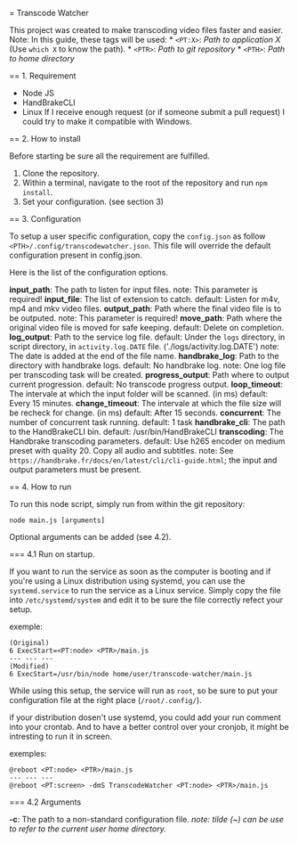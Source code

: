 = Transcode Watcher

This project was created to make transcoding video files faster and easier.
Note:
	In this guide, these tags will be used:
		* `<PT:X>`: *Path to application X* (Use `which X` to know the path).
		* `<PTR>`: *Path to git repository*
		* `<PTH>`: *Path to home directory*

== 1. Requirement

* Node JS
* HandBrakeCLI
* Linux
	If I receive enough request (or if someone submit a pull request) I could try to make it compatible with Windows.

== 2. How to install

Before starting be sure all the requirement are fulfilled.
1. Clone the repository.
2. Within a terminal, navigate to the root of the repository and run `npm install`.
3. Set your configuration. (see section 3)

== 3. Configuration

To setup a user specific configuration, copy the `config.json` as follow `<PTH>/.config/transcodewatcher.json`.
This file will override the default configuration present in config.json.

Here is the list of the configuration options.

**input_path**:
	The path to listen for input files.
	note: This parameter is required!
**input_file**:
	The list of extension to catch.
	default: Listen for m4v, mp4 and mkv video files.
**output_path**:
	Path where the final video file is to be outputed.
	note: This parameter is required!
**move_path**:
	Path where the original video file is moved for safe keeping.
	default: Delete on completion.
**log_output**:
	Path to the service log file.
	default: Under the `logs` directory, in script directory, in `activity.log.DATE` file. ('./logs/activity.log.DATE')
	note: The date is added at the end of the file name.
**handbrake_log**:
	Path to the directory with handbrake logs.
	default: No handbrake log.
	note: One log file per transcoding task will be created.
**progress_output**:
	Path where to output current progression.
	default: No transcode progress output.
**loop_timeout**:
	The intervale at which the input folder will be scanned. (in ms)
	default: Every 15 minutes.
**change_timeout**:
	The intervale at which the file size will be recheck for change. (in ms)
	default: After 15 seconds.
**concurrent**:
	The number of concurrent task running.
	default: 1 task
**handbrake_cli**:
	The path to the HandBrakeCLI bin.
	default: /usr/bin/HandBrakeCLI
**transcoding**:
	The Handbrake transcoding parameters.
	default: Use h265 encoder on medium preset with quality 20. Copy all audio and subtitles.
	note: See `https://handbrake.fr/docs/en/latest/cli/cli-guide.html`; the input and output parameters must be present.

== 4. How to run

To run this node script, simply run from within the git repository:

```
node main.js [arguments]
```

Optional arguments can be added (see 4.2).

=== 4.1 Run on startup.

If you want to run the service as soon as the computer is booting and if you're using a Linux distribution using systemd, you can use the `systemd.service` to run the service as a Linux service.
Simply copy the file into `/etc/systemd/system` and edit it to be sure the file correctly refect your setup.

exemple:

```
(Original)
6 ExecStart=<PT:node> <PTR>/main.js
--- --- ---
(Modified)
6 ExecStart=/usr/bin/node home/user/transcode-watcher/main.js
```

While using this setup, the service will run as `root`, so be sure to put your configuration file at the right place (`/root/.config/`).

if your distribution dosen't use systemd, you could add your run comment into your crontab.
And to have a better control over your cronjob, it might be intresting to run it in screen.

exemples:

```
@reboot <PT:node> <PTR>/main.js
--- --- ---
@reboot <PT:screen> -dmS TranscodeWatcher <PT:node> <PTR>/main.js
```

=== 4.2 Arguments

**-c**: 
	The path to a non-standard configuration file.
	*note: tilde (~) can be use to refer to the current user home directory.*
